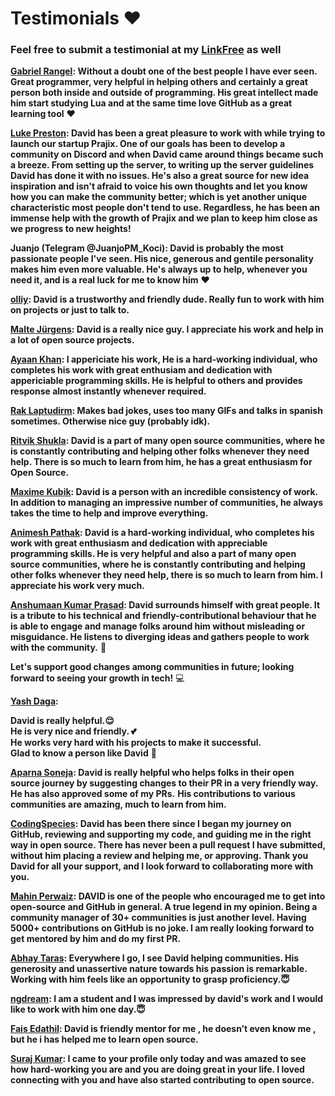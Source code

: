 # Testimonials ♥

### Feel free to submit a testimonial at my [LinkFree](https://github.com/EddieHubCommunity/LinkFree/issues/new?labels=testimonial&template=testimonial.yml&title=New+Testimonial+for+David%20Leal&name=Panquesito7) as well

**[Gabriel Rangel](https://liberapay.com/Methro): Without a doubt one of the best people I have ever seen. Great programmer, very helpful in helping others and certainly a great person both inside and outside of programming. His great intellect made him start studying Lua and at the same time love GitHub as a great learning tool** ❤

**[Luke Preston](https://www.linkedin.com/in/luke-preston-1a76011b9): David has been a great pleasure to work with while trying to launch our startup Prajix. One of our goals has been to develop a community on Discord and when David came around things became such a breeze. From setting up the server, to writing up the server guidelines David has done it with no issues. He's also a great source for new idea inspiration and isn't afraid to voice his own thoughts and let you know how you can make the community better; which is yet another unique characteristic most people don't tend to use. Regardless, he has been an immense help with the growth of Prajix and we plan to keep him close as we progress to new heights!**

**Juanjo (Telegram @JuanjoPM_Koci): David is probably the most passionate people I've seen. His nice, generous and gentile personality makes him even more valuable. He's always up to help, whenever you need it, and is a real luck for me to know him** ❤

**[olliy](https://github.com/olliy): David is a trustworthy and friendly dude. Really fun to work with him on projects or just to talk to.**

**[Malte Jürgens](https://github.com/maltejur): David is a really nice guy. I appreciate his work and help in a lot of open source projects.**

**[Ayaan Khan](https://github.com/ayaankhan98): I appericiate his work, He is a hard-working individual, who completes his work with great enthusiam and dedication with appericiable programming skills. He is helpful to others and provides response almost instantly whenever required.**

**[Rak Laptudirm](https://github.com/raklaptudirm): Makes bad jokes, uses too many GIFs and talks in spanish sometimes. Otherwise nice guy (probably idk).**

**[Ritvik Shukla](https://github.com/shuklaritvik06): David is a part of many open source communities, where he is constantly contributing and helping other folks whenever they need help. There is so much to learn from him, he has a great enthusiasm for Open Source.**

**[Maxime Kubik](https://github.com/mkubdev): David is a person with an incredible consistency of work. In addition to managing an impressive number of communities, he always takes the time to help and improve everything.**

**[Animesh Pathak](https://github.com/Sonichigo): David is a hard-working individual, who completes his work with great enthusiasm and dedication with appreciable programming skills. He is very helpful and also a part of many open source communities, where he is constantly contributing and helping other folks whenever they need help, there is so much to learn from him. I appreciate his work very much.**

**[Anshumaan Kumar Prasad](https://github.com/amino19): David surrounds himself with great people. It is a tribute to his technical and friendly-contributional behaviour that he is able to engage and manage folks around him without misleading or misguidance. He listens to diverging ideas and gathers people to work with the community.** 🙂

**Let's support good changes among communities in future; looking forward to seeing your growth in tech!** 💻

**[Yash Daga](https://github.com/YashDaga17):**

**David is really helpful.😌\
He is very nice and friendly. 💕\
He works very hard with his projects to make it successful.\
Glad to know a person like David** 🤗

**[Aparna Soneja](https://github.com/aparna2071): David is really helpful who helps folks in their open source journey by suggesting changes to their PR in a very friendly way.**
**He has also approved some of my PRs.**
**His contributions to various communities are amazing, much to learn from him.**

**[CodingSpecies](https://github.com/CodingSpecies): David has been there since I began my journey on GitHub, reviewing and supporting my code, and guiding me in the right way in open source. There has never been a pull request I have submitted, without him placing a review and helping me, or approving.
Thank you David for all your support, and I look forward to collaborating more with you.**

**[Mahin Perwaiz](https://github.com/mahinperwaiz): DAVID is one of the people who encouraged me to get into open-source and GitHub in general. A true legend in my opinion. Being a community manager of 30+ communities is just another level. Having 5000+ contributions on GitHub is no joke. I am really looking forward to get mentored by him and do my first PR.**

**[Abhay Taras](https://github.com/abhaytaras7): Everywhere I go, I see David helping communities. His generosity and unassertive nature towards his passion is remarkable. Working with him feels like an opportunity to grasp proficiency.😇**

**[ngdream](https://github.com/ngdream): I am a student and I was impressed by david's work and I would like to work with him one day.😇**

**[Fais Edathil](https://github.com/E-fais): David is friendly mentor for me , he doesn’t even know me , but he i has helped me to learn open source.**

**[Suraj Kumar](https://github.com/suraj-996): I came to your profile only today and was amazed to see how hard-working you are and you are doing great in your life. I loved connecting with you and have also started contributing to open source.**
